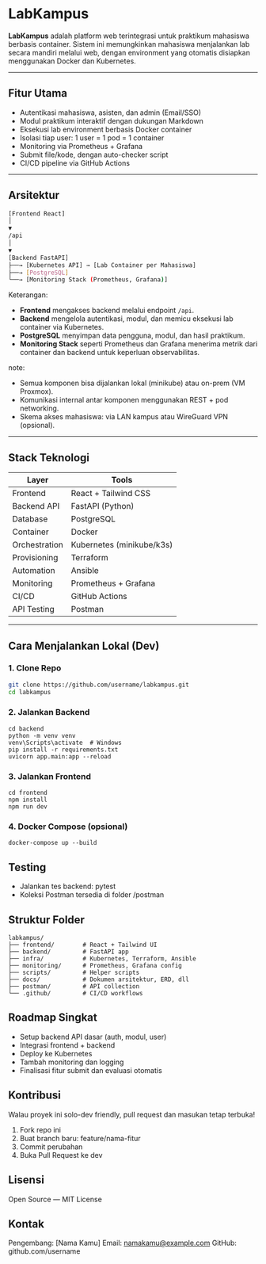 # LabKampus 

**LabKampus** adalah platform web terintegrasi untuk praktikum mahasiswa berbasis container. Sistem ini memungkinkan mahasiswa menjalankan lab secara mandiri melalui web, dengan environment yang otomatis disiapkan menggunakan Docker dan Kubernetes.

---

## Fitur Utama

- Autentikasi mahasiswa, asisten, dan admin (Email/SSO)
- Modul praktikum interaktif dengan dukungan Markdown
- Eksekusi lab environment berbasis Docker container
- Isolasi tiap user: 1 user = 1 pod = 1 container
- Monitoring via Prometheus + Grafana
- Submit file/kode, dengan auto-checker script
- CI/CD pipeline via GitHub Actions

---

## Arsitektur

```bash
[Frontend React]
│
▼
/api
│
▼
[Backend FastAPI]
├──→ [Kubernetes API] → [Lab Container per Mahasiswa]
├──→ [PostgreSQL]
└──→ [Monitoring Stack (Prometheus, Grafana)]
```

Keterangan:
- **Frontend** mengakses backend melalui endpoint `/api`.
- **Backend** mengelola autentikasi, modul, dan memicu eksekusi lab container via Kubernetes.
- **PostgreSQL** menyimpan data pengguna, modul, dan hasil praktikum.
- **Monitoring Stack** seperti Prometheus dan Grafana menerima metrik dari container dan backend untuk keperluan observabilitas.

note:
- Semua komponen bisa dijalankan lokal (minikube) atau on-prem (VM Proxmox).
- Komunikasi internal antar komponen menggunakan REST + pod networking.
- Skema akses mahasiswa: via LAN kampus atau WireGuard VPN (opsional).

---

## Stack Teknologi

| Layer        | Tools                         |
|--------------|-------------------------------|
| Frontend     | React + Tailwind CSS          |
| Backend API  | FastAPI (Python)              |
| Database     | PostgreSQL                    |
| Container    | Docker                        |
| Orchestration| Kubernetes (minikube/k3s)     |
| Provisioning | Terraform                     |
| Automation   | Ansible                       |
| Monitoring   | Prometheus + Grafana          |
| CI/CD        | GitHub Actions                |
| API Testing  | Postman                       |

---

## Cara Menjalankan Lokal (Dev)

### 1. Clone Repo

```bash
git clone https://github.com/username/labkampus.git
cd labkampus
```

### 2. Jalankan Backend
```
cd backend
python -m venv venv
venv\Scripts\activate  # Windows
pip install -r requirements.txt
uvicorn app.main:app --reload
```

### 3. Jalankan Frontend
```
cd frontend
npm install
npm run dev
```

### 4. Docker Compose (opsional)
```
docker-compose up --build
```

## Testing
- Jalankan tes backend: pytest
- Koleksi Postman tersedia di folder /postman

## Struktur Folder
```
labkampus/
├── frontend/        # React + Tailwind UI
├── backend/         # FastAPI app
├── infra/           # Kubernetes, Terraform, Ansible
├── monitoring/      # Prometheus, Grafana config
├── scripts/         # Helper scripts
├── docs/            # Dokumen arsitektur, ERD, dll
├── postman/         # API collection
└── .github/         # CI/CD workflows
```

## Roadmap Singkat
- Setup backend API dasar (auth, modul, user)
- Integrasi frontend + backend
- Deploy ke Kubernetes
- Tambah monitoring dan logging
- Finalisasi fitur submit dan evaluasi otomatis

## Kontribusi
Walau proyek ini solo-dev friendly, pull request dan masukan tetap terbuka!
1. Fork repo ini
2. Buat branch baru: feature/nama-fitur
3. Commit perubahan
4. Buka Pull Request ke dev

## Lisensi
Open Source — MIT License

## Kontak
Pengembang: [Nama Kamu]
Email: namakamu@example.com
GitHub: github.com/username


